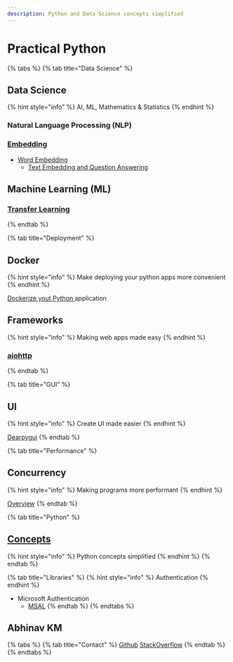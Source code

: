 ```yaml
---
description: Python and Data Science concepts simplified
---
```


# Practical Python

{% tabs %}
{% tab title="Data Science" %}
## Data Science

{% hint style="info" %}
AI, ML, Mathematics & Statistics
{% endhint %}

### Natural Language Processing (NLP)

### [Embedding](table-of-contents/natural-language-processing/embeddings-101/)

* [Word Embedding](table-of-contents/natural-language-processing/embeddings-101/word-embeddings/)
  * [Text Embedding and Question Answering](https://colab.research.google.com/drive/1c4yqMtqCP8lUzUl-q0OvAEi1x1WM0VIq?usp=sharing)

## Machine Learning (ML)

### [Transfer Learning](practical-python/machine-learning/transfer-learning-101.md)
{% endtab %}

{% tab title="Deployment" %}
## Docker

{% hint style="info" %}
Make deploying your python apps more convenient
{% endhint %}

[Dockerize yout Python ](http://localhost:5000/o/CHCI6UQGUTiOTozJw7eL/s/X2zSGdlerElOUAjFhmji/)application

## Frameworks

{% hint style="info" %}
Making web apps made easy
{% endhint %}

### [aiohttp](http://localhost:5000/s/ED1WZBWNPSChckHZ8Gxd/python-web-frameworks/aiohttp)
{% endtab %}

{% tab title="GUI" %}
## UI

{% hint style="info" %}
Create UI made easier
{% endhint %}

[Dearpygui](http://localhost:5000/s/UT3KKighFuDr3MISjroL/)
{% endtab %}

{% tab title="Performance" %}
## Concurrency

{% hint style="info" %}
Making programs more performant
{% endhint %}

[Overview](http://localhost:5000/o/CHCI6UQGUTiOTozJw7eL/s/sCBNX6AEYb38piYbYTGN/)
{% endtab %}

{% tab title="Python" %}
## [Concepts](https://blacksmithop.github.io/PythonConcepts/)

{% hint style="info" %}
Python concepts simplified
{% endhint %}
{% endtab %}

{% tab title="Libraries" %}
{% hint style="info" %}
Authentication
{% endhint %}

* Microsoft Authentication
  * [MSAL](http://localhost:5000/s/fckzwB5R6ILdeDMeb8UE/msal/get-access-token)
{% endtab %}
{% endtabs %}

## Abhinav KM

{% tabs %}
{% tab title="Contact" %}
[Github](https://github.com/blacksmithop) [StackOverflow](https://stackoverflow.com/users/11323371/insertcheesyline)
{% endtab %}
{% endtabs %}
